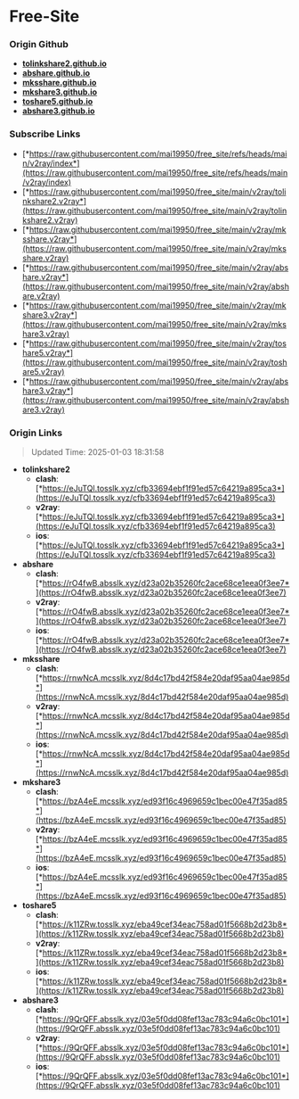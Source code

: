 # Free-Site

### Origin Github

- [**tolinkshare2.github.io**](https://github.com/tolinkshare2/tolinkshare2.github.io)
- [**abshare.github.io**](https://github.com/abshare/abshare.github.io)
- [**mksshare.github.io**](https://github.com/mksshare/mksshare.github.io)
- [**mkshare3.github.io**](https://github.com/mkshare3/mkshare3.github.io)
- [**toshare5.github.io**](https://github.com/toshare5/toshare5.github.io)
- [**abshare3.github.io**](https://github.com/abshare3/abshare3.github.io)

### Subscribe Links

- [*https://raw.githubusercontent.com/mai19950/free_site/refs/heads/main/v2ray/index*](https://raw.githubusercontent.com/mai19950/free_site/refs/heads/main/v2ray/index)
- [*https://raw.githubusercontent.com/mai19950/free_site/main/v2ray/tolinkshare2.v2ray*](https://raw.githubusercontent.com/mai19950/free_site/main/v2ray/tolinkshare2.v2ray)
- [*https://raw.githubusercontent.com/mai19950/free_site/main/v2ray/mksshare.v2ray*](https://raw.githubusercontent.com/mai19950/free_site/main/v2ray/mksshare.v2ray)
- [*https://raw.githubusercontent.com/mai19950/free_site/main/v2ray/abshare.v2ray*](https://raw.githubusercontent.com/mai19950/free_site/main/v2ray/abshare.v2ray)
- [*https://raw.githubusercontent.com/mai19950/free_site/main/v2ray/mkshare3.v2ray*](https://raw.githubusercontent.com/mai19950/free_site/main/v2ray/mkshare3.v2ray)
- [*https://raw.githubusercontent.com/mai19950/free_site/main/v2ray/toshare5.v2ray*](https://raw.githubusercontent.com/mai19950/free_site/main/v2ray/toshare5.v2ray)
- [*https://raw.githubusercontent.com/mai19950/free_site/main/v2ray/abshare3.v2ray*](https://raw.githubusercontent.com/mai19950/free_site/main/v2ray/abshare3.v2ray)

### Origin Links

> Updated Time: 2025-01-03 18:31:58

- **tolinkshare2**
  - **clash**: [*https://eJuTQl.tosslk.xyz/cfb33694ebf1f91ed57c64219a895ca3*](https://eJuTQl.tosslk.xyz/cfb33694ebf1f91ed57c64219a895ca3)
  - **v2ray**: [*https://eJuTQl.tosslk.xyz/cfb33694ebf1f91ed57c64219a895ca3*](https://eJuTQl.tosslk.xyz/cfb33694ebf1f91ed57c64219a895ca3)
  - **ios**: [*https://eJuTQl.tosslk.xyz/cfb33694ebf1f91ed57c64219a895ca3*](https://eJuTQl.tosslk.xyz/cfb33694ebf1f91ed57c64219a895ca3)
- **abshare**
  - **clash**: [*https://rO4fwB.absslk.xyz/d23a02b35260fc2ace68ce1eea0f3ee7*](https://rO4fwB.absslk.xyz/d23a02b35260fc2ace68ce1eea0f3ee7)
  - **v2ray**: [*https://rO4fwB.absslk.xyz/d23a02b35260fc2ace68ce1eea0f3ee7*](https://rO4fwB.absslk.xyz/d23a02b35260fc2ace68ce1eea0f3ee7)
  - **ios**: [*https://rO4fwB.absslk.xyz/d23a02b35260fc2ace68ce1eea0f3ee7*](https://rO4fwB.absslk.xyz/d23a02b35260fc2ace68ce1eea0f3ee7)
- **mksshare**
  - **clash**: [*https://rnwNcA.mcsslk.xyz/8d4c17bd42f584e20daf95aa04ae985d*](https://rnwNcA.mcsslk.xyz/8d4c17bd42f584e20daf95aa04ae985d)
  - **v2ray**: [*https://rnwNcA.mcsslk.xyz/8d4c17bd42f584e20daf95aa04ae985d*](https://rnwNcA.mcsslk.xyz/8d4c17bd42f584e20daf95aa04ae985d)
  - **ios**: [*https://rnwNcA.mcsslk.xyz/8d4c17bd42f584e20daf95aa04ae985d*](https://rnwNcA.mcsslk.xyz/8d4c17bd42f584e20daf95aa04ae985d)
- **mkshare3**
  - **clash**: [*https://bzA4eE.mcsslk.xyz/ed93f16c4969659c1bec00e47f35ad85*](https://bzA4eE.mcsslk.xyz/ed93f16c4969659c1bec00e47f35ad85)
  - **v2ray**: [*https://bzA4eE.mcsslk.xyz/ed93f16c4969659c1bec00e47f35ad85*](https://bzA4eE.mcsslk.xyz/ed93f16c4969659c1bec00e47f35ad85)
  - **ios**: [*https://bzA4eE.mcsslk.xyz/ed93f16c4969659c1bec00e47f35ad85*](https://bzA4eE.mcsslk.xyz/ed93f16c4969659c1bec00e47f35ad85)
- **toshare5**
  - **clash**: [*https://k11ZRw.tosslk.xyz/eba49cef34eac758ad01f5668b2d23b8*](https://k11ZRw.tosslk.xyz/eba49cef34eac758ad01f5668b2d23b8)
  - **v2ray**: [*https://k11ZRw.tosslk.xyz/eba49cef34eac758ad01f5668b2d23b8*](https://k11ZRw.tosslk.xyz/eba49cef34eac758ad01f5668b2d23b8)
  - **ios**: [*https://k11ZRw.tosslk.xyz/eba49cef34eac758ad01f5668b2d23b8*](https://k11ZRw.tosslk.xyz/eba49cef34eac758ad01f5668b2d23b8)
- **abshare3**
  - **clash**: [*https://9QrQFF.absslk.xyz/03e5f0dd08fef13ac783c94a6c0bc101*](https://9QrQFF.absslk.xyz/03e5f0dd08fef13ac783c94a6c0bc101)
  - **v2ray**: [*https://9QrQFF.absslk.xyz/03e5f0dd08fef13ac783c94a6c0bc101*](https://9QrQFF.absslk.xyz/03e5f0dd08fef13ac783c94a6c0bc101)
  - **ios**: [*https://9QrQFF.absslk.xyz/03e5f0dd08fef13ac783c94a6c0bc101*](https://9QrQFF.absslk.xyz/03e5f0dd08fef13ac783c94a6c0bc101)
